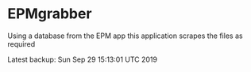 # EPMgrabber
Using a database from the EPM app this application scrapes the files as required


Latest backup: Sun Sep 29 15:13:01 UTC 2019

